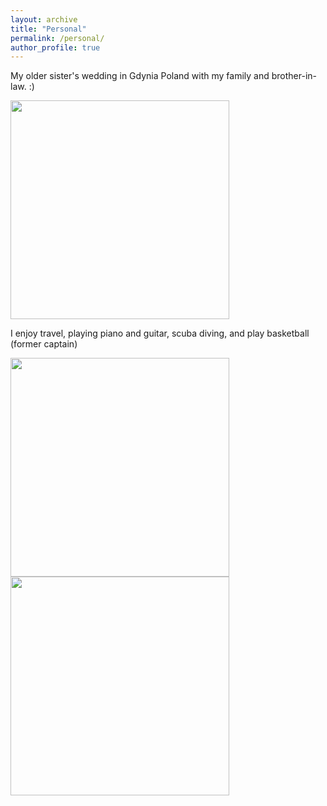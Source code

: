 ```yaml
---
layout: archive
title: "Personal"
permalink: /personal/
author_profile: true
---
```



My older sister's wedding in Gdynia Poland with my family and brother-in-law. :)

<img src="https://github.com/Reina-Kawai/econreinakawai.github.io/tree/master/images/issy.jpg" width="350">


I enjoy travel, playing piano and guitar, scuba diving, and play basketball (former captain)

<img src="https://github.com/Reina-Kawai/econreinakawai.github.io/tree/master/images/fam-scuba-diving.jpeg" width="350">
<img src="https://github.com/Reina-Kawai/econreinakawai.github.io/tree/master/images/only-me-tourist.jpeg" width="350">

